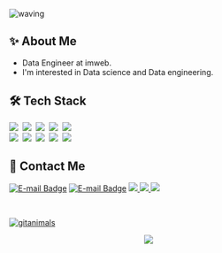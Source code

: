 ![waving](https://capsule-render.vercel.app/api?type=waving&height=160&text=SuhyunKim&fontAlign=78&fontAlignY=30&color=gradient&fontSize=45)

<!-- 뱃지제작 참고 :  https://2dowon.netlify.app/etc/github-badge/ -->

## ✨ About Me 
- Data Engineer at imweb.
- I'm interested in Data science and Data engineering.

## 🛠 Tech Stack
<p>
  <img src="https://img.shields.io/badge/Python-3766AB?style=flat-square&logo=Python&logoColor=white"/></a>&nbsp
  <img src="https://img.shields.io/badge/numpy-013243.svg?style=flat-square&logo=numpy&logoColor=white"/></a>&nbsp
  <img src="https://img.shields.io/badge/pandas-150458.svg?style=flat-square&logo=pandas&logoColor=white"/></a>&nbsp
  <img src ="https://img.shields.io/badge/scikitlearn-F7931E.svg?&style=flat-square&logo=scikitlearn&logoColor=white"/></a>&nbsp
  <img src="https://img.shields.io/badge/Tensorflow-FF6F00.svg?style=flat-square&logo=Tensorflow&logoColor=white"/></a>&nbsp
  <br>
  <img src="https://img.shields.io/badge/Keras-%23D00000.svg?style=flat-square&logo=Keras&logoColor=white"/></a>&nbsp
<!--   <img src="https://img.shields.io/badge/flask-%23000.svg?style=flat-square&logo=flask&logoColor=white"/></a>&nbsp -->
  <img src="https://img.shields.io/badge/MySQL-4479A1?style=flat-square&logo=MySQL&logoColor=white"/></a></a>&nbsp
  <img src="https://img.shields.io/badge/AWS-232F3E?style=flat-square&logo=AmazonAWS&logoColor=white"/></a>&nbsp
  <img src="https://img.shields.io/badge/Apache Spark-E25A1C?style=flat-square&logo=apachespark&logoColor=white"/></a>&nbsp
  <img src="https://img.shields.io/badge/Apache Kafka-231F20?style=flat-square&logo=apachekafka&logoColor=white"/></a>
</p>


## 📧 Contact Me
[![E-mail Badge](https://img.shields.io/badge/gmail-EA4335?style=flat-square&logo=gmail&logoColor=white&link=mailto:myksh0903@gmail.com)](mailto:myksh0903@gmail.com) 
[![E-mail Badge](https://img.shields.io/badge/email-03C75A?style=flat-square&logo=naver&logoColor=white&link=mailto:myksh0903@naver.com)](mailto:myksh0903@naver.com) 
<a href="https://www.linkedin.com/in/%EC%88%98%ED%98%84-%EA%B9%80-848a98200/" target="_blank">
<img src="https://img.shields.io/badge/Linkedin-0A66C2?style=flat-square&logo=Linkedin&logoColor=white"/>
</a>
<a href="https://velog.io/@suhyun-guri" target="_blank">
  <img src="https://img.shields.io/badge/Velog-20c997?style=flat-square&logo=Vimeo&logoColor=white"/>
</a>
<a href="https://guri-sh.tistory.com/"><img src="https://img.shields.io/badge/Tech Blog-000000?style=flat-square&logo=Tistory&logoColor=white&link=https://guri-sh.tistory.com/"/>


<br>
 <!--
<p align="center">
 <img alt="github_stats" src="https://github-readme-stats.vercel.app/api?username=suhyun-guri&hide=stars&show_icons=true"/> &nbsp; 
</p> 
-->



[![gitanimals](https://render.gitanimals.org/farms/suhyun-guri)](https://github.com/devxb/gitanimals)

<div align="center">
<a href="https://hits.seeyoufarm.com"><img src="https://hits.seeyoufarm.com/api/count/incr/badge.svg?url=https%3A%2F%2Fgithub.com%2Fsuhyun-guri&count_bg=%23F95353&title_bg=%233F3D3D&icon=&icon_color=%23E7E7E7&title=hits&edge_flat=false"/></a>
</div>
